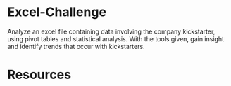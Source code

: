 # Excel-Challenge
Analyze an excel file containing data involving the company kickstarter, using pivot tables and statistical analysis. With the tools given, gain insight and identify trends that occur with kickstarters. 

# Resources
